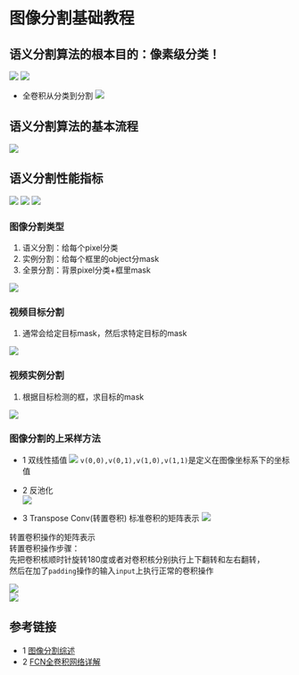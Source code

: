 # 图像分割基础教程
## 语义分割算法的根本目的：像素级分类！
![](./images/语义分割算法的基础概念.png)
![](./images/像素级分类.png)

* 全卷积从分类到分割
![](./images/全卷积分类到分割.png)
  

## 语义分割算法的基本流程
![](./images/语义分割算法的基本流程.png)  
  
## 语义分割性能指标
![](./images/语义分割性能指标.png)
![](./images/语义分割性能指标mAcc.png)
![](./images/语义分割性能指标mIoU.png)

### 图像分割类型
1. 语义分割：给每个pixel分类
2. 实例分割：给每个框里的object分mask
3. 全景分割：背景pixel分类+框里mask  

![](./images/图像分割的类型.png)

### 视频目标分割
1. 通常会给定目标mask，然后求特定目标的mask

![](./images/视频目标分割.png)

### 视频实例分割
1. 根据目标检测的框，求目标的mask

![](./images/视频实例分割.png)

### 图像分割的上采样方法
* 1 双线性插值
![](./images/双线性插值.png)
`v(0,0),v(0,1),v(1,0),v(1,1)`是定义在图像坐标系下的坐标值
* 2 反池化  
![](./images/on_pooling.png)

* 3 Transpose Conv(转置卷积)
标准卷积的矩阵表示
  ![](./images/卷积操作的矩阵表示.png)
  
转置卷积操作的矩阵表示  
转置卷积操作步骤：  
先把卷积核顺时针旋转180度或者对卷积核分别执行上下翻转和左右翻转，  
然后在加了`padding`操作的输入`input`上执行正常的卷积操作  

![](./images/Transpose_Conv操作.png)  
![](./images/Transpose_Conv.png)
## 参考链接
* 1 [图像分割综述](https://aistudio.baidu.com/aistudio/education/preview/1838052)
* 2 [FCN全卷积网络详解](https://aistudio.baidu.com/aistudio/education/preview/756664)

